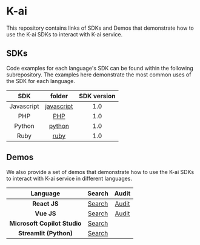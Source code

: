 # K-ai
This repository contains links of SDKs and Demos that demonstrate how to use the K-ai SDKs to interact with K-ai service.

## SDKs
Code examples for each language's SDK can be found within the following subrepository. The examples here demonstrate the most common uses of the SDK for each language.


|     SDK    |       folder      | SDK version |
|:----------:|:-----------------:|:-----------:|
| Javascript | [javascript](https://github.com/k-ai-Documentation/sdk-js-ts)       | 1.0          |
| PHP        |  [PHP](https://github.com/k-ai-Documentation/sdk-php)            | 1.0           |
| Python        | [python](https://github.com/k-ai-Documentation/sdk-python)              | 1.0           |
| Ruby        | [ruby](https://github.com/k-ai-Documentation/sdk-ruby)              | 1.0           |

## Demos
We also provide a set of demos that demonstrate how to use the K-ai SDKs to interact with K-ai service in different languages.

|            Language            |                                        Search                                        |                                           Audit                                          |
| :---------------------------: | :----------------------------------------------------------------------------------: | :--------------------------------------------------------------------------------------: |
|          **React JS**         |              [Search](https://github.com/k-ai-Documentation/react-demo)              | [Audit](https://github.com/k-ai-Documentation/react-demo-km-audit) |
|           **Vue JS**          |               [Search](https://github.com/k-ai-Documentation/vue-demo)               |             [Audit](https://github.com/k-ai-Documentation/vue-demo-km-audit)             |
| **Microsoft Copilot Studio**  |            [Search](https://github.com/k-ai-Documentation/streamlit-demo)            |                                                                                          |
|     **Streamlit (Python)**    | [Search](https://github.com/k-ai-Documentation/kai-chatbot-microsoft-copilot-studio) |                                                                                          |

